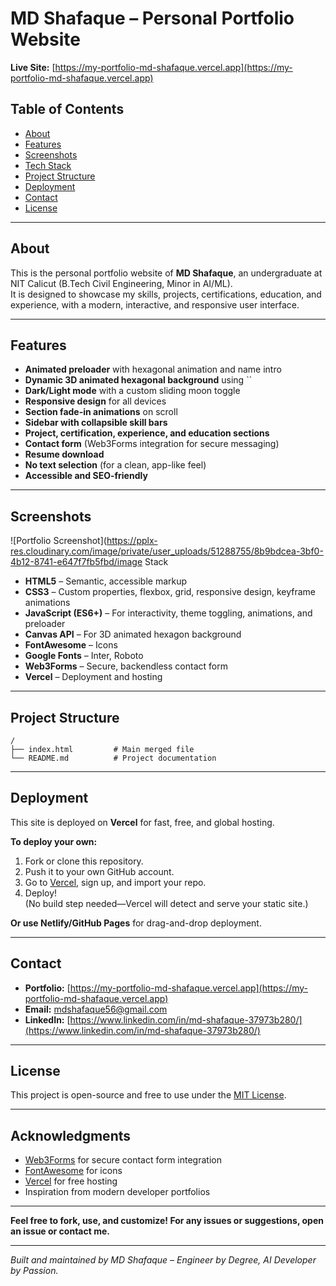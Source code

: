 

# MD Shafaque – Personal Portfolio Website

**Live Site:** [https://my-portfolio-md-shafaque.vercel.app](https://my-portfolio-md-shafaque.vercel.app)



## Table of Contents

- [About](#about)
- [Features](#features)
- [Screenshots](#screenshots)
- [Tech Stack](#tech-stack)
- [Project Structure](#project-structure)
- [Deployment](#deployment)
- [Contact](#contact)
- [License](#license)

---

## About

This is the personal portfolio website of **MD Shafaque**, an undergraduate at NIT Calicut (B.Tech Civil Engineering, Minor in AI/ML).  
It is designed to showcase my skills, projects, certifications, education, and experience, with a modern, interactive, and responsive user interface.

---

## Features

- **Animated preloader** with hexagonal animation and name intro
- **Dynamic 3D animated hexagonal background** using ``
- **Dark/Light mode** with a custom sliding moon toggle
- **Responsive design** for all devices
- **Section fade-in animations** on scroll
- **Sidebar with collapsible skill bars**
- **Project, certification, experience, and education sections**
- **Contact form** (Web3Forms integration for secure messaging)
- **Resume download**
- **No text selection** (for a clean, app-like feel)
- **Accessible and SEO-friendly**

---

## Screenshots

![Portfolio Screenshot](https://pplx-res.cloudinary.com/image/private/user_uploads/51288755/8b9bdcea-3bf0-4b12-8741-e647f7fb5fbd/image Stack

- **HTML5** – Semantic, accessible markup
- **CSS3** – Custom properties, flexbox, grid, responsive design, keyframe animations
- **JavaScript (ES6+)** – For interactivity, theme toggling, animations, and preloader
- **Canvas API** – For 3D animated hexagon background
- **FontAwesome** – Icons
- **Google Fonts** – Inter, Roboto
- **Web3Forms** – Secure, backendless contact form
- **Vercel** – Deployment and hosting

---

## Project Structure

```
/
├── index.html         # Main merged file
└── README.md          # Project documentation
```

---

## Deployment

This site is deployed on **Vercel** for fast, free, and global hosting.

**To deploy your own:**
1. Fork or clone this repository.
2. Push it to your own GitHub account.
3. Go to [Vercel](https://vercel.com/), sign up, and import your repo.
4. Deploy!  
   (No build step needed—Vercel will detect and serve your static site.)

**Or use Netlify/GitHub Pages** for drag-and-drop deployment.

---

## Contact

- **Portfolio:** [https://my-portfolio-md-shafaque.vercel.app](https://my-portfolio-md-shafaque.vercel.app)
- **Email:** mdshafaque56@gmail.com
- **LinkedIn:** [https://www.linkedin.com/in/md-shafaque-37973b280/](https://www.linkedin.com/in/md-shafaque-37973b280/)


---

## License

This project is open-source and free to use under the [MIT License](LICENSE).

---

## Acknowledgments

- [Web3Forms](https://web3forms.com/) for secure contact form integration
- [FontAwesome](https://fontawesome.com/) for icons
- [Vercel](https://vercel.com/) for free hosting
- Inspiration from modern developer portfolios

---

**Feel free to fork, use, and customize! For any issues or suggestions, open an issue or contact me.**

---

*Built and maintained by MD Shafaque – Engineer by Degree, AI Developer by Passion.*
